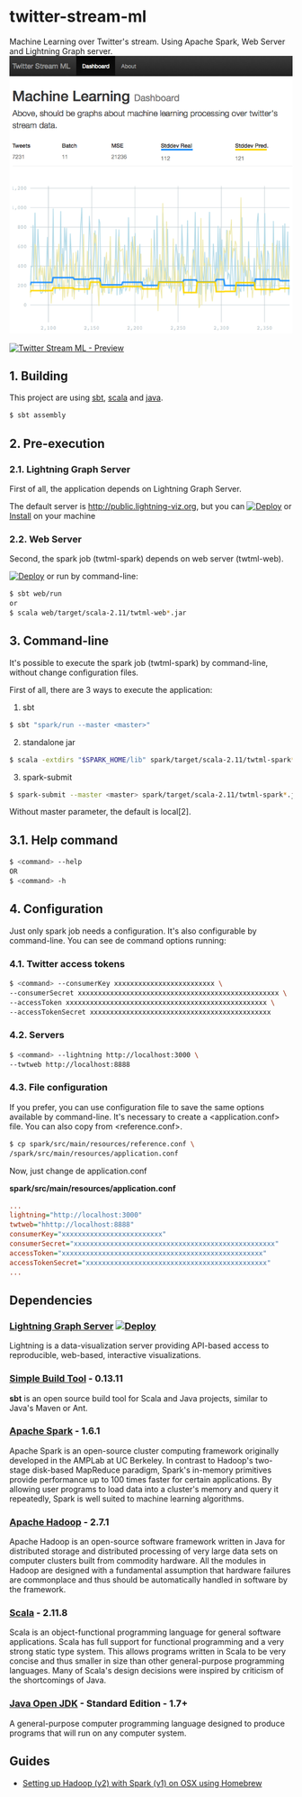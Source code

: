 # twitter-stream-ml
Machine Learning over Twitter's stream. Using Apache Spark, Web Server and Lightning Graph server.
![Running example](doc/graph.png)

[![Twitter Stream ML - Preview](http://img.youtube.com/vi/yxWWvbUFy9Q/0.jpg)](https://youtu.be/yxWWvbUFy9Q)

## 1. Building

This project are using [sbt](#sbt), [scala](#scala) and [java](#java).

```sh
$ sbt assembly
```

## 2. Pre-execution

### 2.1. Lightning Graph Server

First of all, the application depends on Lightning Graph Server.

The default server is http://public.lightning-viz.org, but you can [![Deploy](https://www.herokucdn.com/deploy/button.svg)](https://heroku.com/deploy?template=https://github.com/lightning-viz/lightning/tree/v1.2.1) or [Install](#lightning) on your machine

### 2.2. Web Server

Second, the spark job (twtml-spark) depends on web server (twtml-web).

[![Deploy](https://www.herokucdn.com/deploy/button.svg)](https://heroku.com/deploy?template=https://github.com/giorgioinf/twitter-stream-ml/tree/master) or run by command-line:

```sh
$ sbt web/run
or
$ scala web/target/scala-2.11/twtml-web*.jar
```

## 3. Command-line

It's possible to execute the spark job (twtml-spark) by command-line, without change
configuration files.

First of all, there are 3 ways to execute the application:

1. sbt
```sh
$ sbt "spark/run --master <master>"
```
2. standalone jar
```sh
$ scala -extdirs "$SPARK_HOME/lib" spark/target/scala-2.11/twtml-spark*.jar --master <master>
```
3. spark-submit
```sh
$ spark-submit --master <master> spark/target/scala-2.11/twtml-spark*.jar
```

Without master parameter, the default is local[2].

## 3.1. Help command

```sh
$ <command> --help
OR
$ <command> -h
```

## 4. Configuration
Just only spark job needs a configuration. It's also configurable by command-line.
You can see de command options running:

### 4.1. Twitter access tokens

```sh
$ <command> --consumerKey xxxxxxxxxxxxxxxxxxxxxxxxx \
--consumerSecret xxxxxxxxxxxxxxxxxxxxxxxxxxxxxxxxxxxxxxxxxxxxxxxxxx \
--accessToken xxxxxxxxxxxxxxxxxxxxxxxxxxxxxxxxxxxxxxxxxxxxxxxxxx \
--accessTokenSecret xxxxxxxxxxxxxxxxxxxxxxxxxxxxxxxxxxxxxxxxxxxxx
```

### 4.2. Servers

```sh
$ <command> --lightning http://localhost:3000 \
--twtweb http://localhost:8888
```

### 4.3. File configuration
If you prefer, you can use configuration file to save the same options available by command-line. It's necessary to create a &lt;application.conf&gt; file. You can also copy from &lt;reference.conf&gt;.

```sh
$ cp spark/src/main/resources/reference.conf \
/spark/src/main/resources/application.conf
```

Now, just change de application.conf

**spark/src/main/resources/application.conf**
```ini
...
lightning="http://localhost:3000"
twtweb="hhttp://localhost:8888"
consumerKey="xxxxxxxxxxxxxxxxxxxxxxxxx"
consumerSecret="xxxxxxxxxxxxxxxxxxxxxxxxxxxxxxxxxxxxxxxxxxxxxxxxxx"
accessToken="xxxxxxxxxxxxxxxxxxxxxxxxxxxxxxxxxxxxxxxxxxxxxxxxxx"
accessTokenSecret="xxxxxxxxxxxxxxxxxxxxxxxxxxxxxxxxxxxxxxxxxxxxx"
...
```

## Dependencies

### <a name="lightning"></a>[Lightning Graph Server](http://lightning-viz.org/) [![Deploy](https://www.herokucdn.com/deploy/button.svg)](https://heroku.com/deploy?template=https://github.com/lightning-viz/lightning/tree/v1.2.1)

Lightning is a data-visualization server providing API-based access to reproducible, web-based, interactive visualizations.

### <a name="sbt"></a>[Simple Build Tool](http://www.scala-sbt.org) - 0.13.11

**sbt** is an open source build tool for Scala and Java projects, similar to Java's Maven or Ant.

### <a name="spark"></a>[Apache Spark](http://spark.apache.org) - 1.6.1

Apache Spark is an open-source cluster computing framework originally developed in the AMPLab at UC Berkeley. In contrast to Hadoop's two-stage disk-based MapReduce paradigm, Spark's in-memory primitives provide performance up to 100 times faster for certain applications. By allowing user programs to load data into a cluster's memory and query it repeatedly, Spark is well suited to machine learning algorithms.

### <a name="hadoop"></a>[Apache Hadoop](http://hadoop.apache.org) - 2.7.1

Apache Hadoop is an open-source software framework written in Java for distributed storage and distributed processing of very large data sets on computer clusters built from commodity hardware. All the modules in Hadoop are designed with a fundamental assumption that hardware failures are commonplace and thus should be automatically handled in software by the framework.

### <a name="scala"></a>[Scala](scala-lang.org) - 2.11.8

Scala is an object-functional programming language for general software applications. Scala has full support for functional programming and a very strong static type system. This allows programs written in Scala to be very concise and thus smaller in size than other general-purpose programming languages. Many of Scala's design decisions were inspired by criticism of the shortcomings of Java.

### <a name="java"></a>[Java Open JDK](http://openjdk.java.net) - Standard Edition - 1.7+

A general-purpose computer programming language designed to produce programs that will run on any computer system.

## Guides

- [Setting up Hadoop (v2) with Spark (v1) on OSX using Homebrew](http://datahugger.org/datascience/setting-up-hadoop-v2-with-spark-v1-on-osx-using-homebrew)
